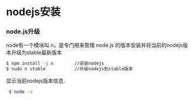# nodejs安装

### node.js升级


node有一个模块叫 n，是专门用来管理 node.js 的版本安装并将当前的nodejs版本升级为stable最新版本

```bash
$ npm install -g n        //安装nodejs
$ sudo n stable           //升级nodejs到stable版本
```
显示当前nodejs版本信息.

```bash
 $ node -v
```
